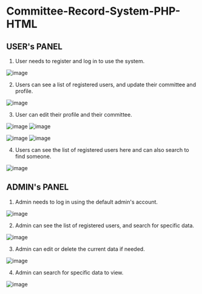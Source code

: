 # Committee-Record-System-PHP-HTML
## USER's PANEL
1) User needs to register and log in to use the system.

![image](https://github.com/Haaizz/COMMITTEE-RECORD-SYSTEM/assets/101491941/365c606e-013c-4c19-8f72-016eb1139faa)

2) Users can see a list of registered users, and update their committee and profile.

![image](https://github.com/Haaizz/COMMITTEE-RECORD-SYSTEM/assets/101491941/12def8b3-74b4-4a9d-b539-4dc6f52c4aca)

3) User can edit their profile and their committee.

![image](https://github.com/Haaizz/COMMITTEE-RECORD-SYSTEM/assets/101491941/bf323734-adf6-4aaf-85f9-a5b483e2db02)
![image](https://github.com/Haaizz/COMMITTEE-RECORD-SYSTEM/assets/101491941/e2f79a36-e477-4a58-bde6-b99623868b11)

![image](https://github.com/Haaizz/COMMITTEE-RECORD-SYSTEM/assets/101491941/1de70fd5-62c6-436b-a367-38e650454b32)
![image](https://github.com/Haaizz/COMMITTEE-RECORD-SYSTEM/assets/101491941/89f0d41b-6f22-4a27-b3f9-8726f5bcd97e)

4) Users can see the list of registered users here and can also search to find someone.

![image](https://github.com/Haaizz/COMMITTEE-RECORD-SYSTEM/assets/101491941/c3d9cf71-6167-444b-875a-18aff62691c9)

## ADMIN's PANEL
1) Admin needs to log in using the default admin's account.

![image](https://github.com/Haaizz/COMMITTEE-RECORD-SYSTEM/assets/101491941/163592f7-66d0-4814-8d05-78d73572e828)

2) Admin can see the list of registered users, and search for specific data.

![image](https://github.com/Haaizz/COMMITTEE-RECORD-SYSTEM/assets/101491941/b3ce82b7-e7e3-406c-9422-e8ece5bbfa41)

3) Admin can edit or delete the current data if needed.

![image](https://github.com/Haaizz/COMMITTEE-RECORD-SYSTEM/assets/101491941/8a2dad91-bd93-476c-95e2-86056f442360)

4) Admin can search for specific data to view.

![image](https://github.com/Haaizz/COMMITTEE-RECORD-SYSTEM/assets/101491941/c71b9533-656b-4696-a74d-77b890595b66)
